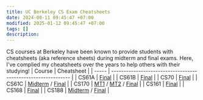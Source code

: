 ```yaml
---
title: UC Berkeley CS Exam Cheatsheets
date: 2024-08-11 09:45:47 +07:00
modified: 2025-01-12 09:45:47 +07:00
tags: []
description:
---
```


CS courses at Berkeley have been known to provide students with cheatsheets (aka reference sheets) during midterm and final exams. Here, I've complied my cheatsheets over the years to help others with their studying!
| Course | Cheatsheet |
| ----- | ------------------------------------------------------------- |
| CS61A | [Final](https://drive.google.com/file/d/1FSmnyJ_BEqcA_GrPLPhhqoeyXQ7MA2vB/view?usp=sharing) |
| CS61B | [Final](https://docs.google.com/document/d/1PMoL1xJ9xa6ywQQ8HCc1oxLf2TUCiCaKaatlKYv6RZw/edit) |
| CS70 | [Final](https://drive.google.com/file/d/1i8UCPDpPkVqZ61dr-Kk9qSJkFFzJytlE/view?usp=sharing) |
| CS61C | [Midterm](https://drive.google.com/file/d/1UEiiYnRjjuRYxYFCqV2xFWjPx8xcmkQr/view?usp=sharing) / [Final](https://drive.google.com/file/d/1h142HbAIEN9_kd1p3INtqVoQFWUwRZxn/view?usp=sharing) |
| CS170 | [MT1](https://drive.google.com/file/d/1uEawsDbUen_H3qUNhwhVI3c5qt79LVnt/view?usp=sharing) / [MT2](https://drive.google.com/file/d/1iOOiLFlow3axMgbJeUVHbdI1P2bKGt_l/view?usp=sharing) / [Final](https://drive.google.com/file/d/145iJlWhVmtnxNbdDFTf-zN8t6GPfAu2u/view?usp=sharing) |
| CS161 | [Final](https://drive.google.com/file/d/1LztlX-FIc8lxuAa0ArS5OVFUfGmBeSuv/view?usp=sharing) |
| CS168 | [Final](https://drive.google.com/file/d/1BUIbY5IBwZAszjBXYrPcBnPFYNXplNCj/view?usp=sharing) |
| CS188 | [Midterm](https://drive.google.com/file/d/1DyPvOKgu1ogtaKckdCiN61dS6XXMjq03/view?usp=sharing) / [Final](https://drive.google.com/file/d/15F2NaNz8c1RF4q_uOoXHd4urJuC3Pg4X/view?usp=sharing) |
